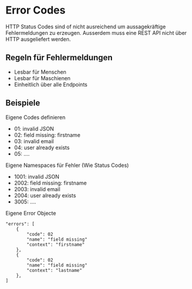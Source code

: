 Error Codes
===

HTTP Status Codes sind of nicht ausreichend um aussagekräftige Fehlermeldungen zu erzeugen.
Ausserdem muss eine REST API nicht über HTTP ausgeliefert werden.

Regeln für Fehlermeldungen
---

- Lesbar für Menschen
- Lesbar für Maschienen
- Einheitlich über alle Endpoints

Beispiele
---

Eigene Codes definieren

- 01: invalid JSON
- 02: field missing: firstname
- 03: invalid email
- 04: user already exists
- 05: ....

Eigene Namespaces für Fehler (Wie Status Codes)

- 1001: invalid JSON
- 2002: field missing: firstname
- 2003: invalid email
- 2004: user already exists
- 3005: ....

Eigene Error Objecte

```
"errors": [
    {
        "code": 02
        "name": "field missing"
        "context": "firstname"
    },
    {
        "code": 02
        "name": "field missing"
        "context": "lastname"
    },
]
```